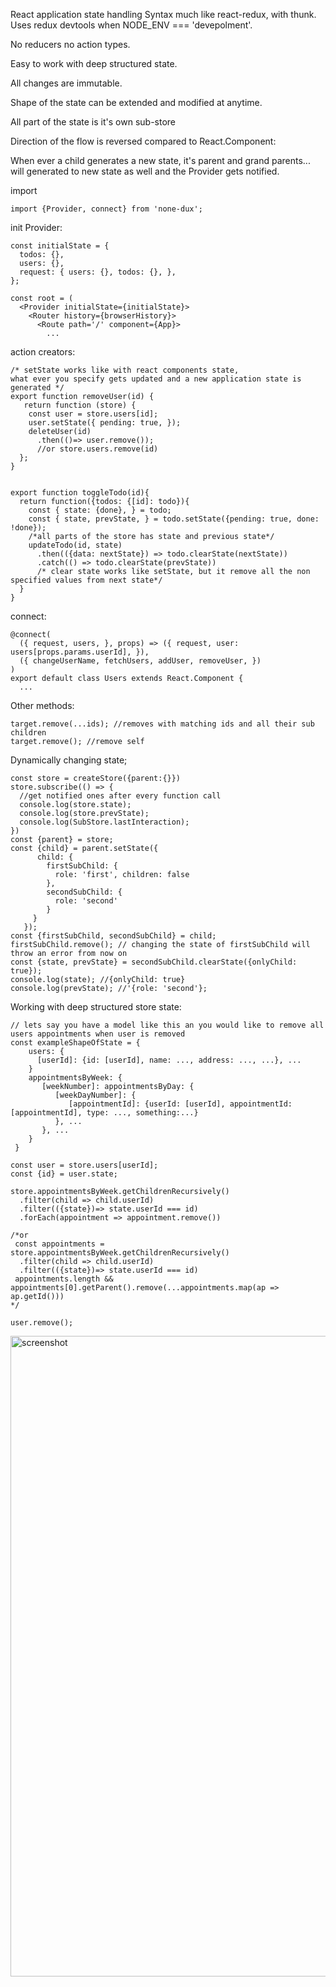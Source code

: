 React application state handling
Syntax much like react-redux, with thunk.
Uses redux devtools when NODE_ENV === 'devepolment'.

No reducers no action types.

Easy to work with deep structured state.

All changes are immutable.

Shape of the state can be extended and modified at anytime.  

All part of the state is it's own sub-store

Direction of the flow is reversed compared to React.Component: 

When ever a child generates a new state, it's parent and grand parents... will generated to new state as well and the Provider gets notified.


import
```
import {Provider, connect} from 'none-dux';
```

init Provider:
```
const initialState = {
  todos: {},
  users: {},
  request: { users: {}, todos: {}, },
};

const root = (
  <Provider initialState={initialState}>
    <Router history={browserHistory}>
      <Route path='/' component={App}>
        ...

```

action creators:
```
/* setState works like with react components state, 
what ever you specify gets updated and a new application state is generated */
export function removeUser(id) {
   return function (store) {
    const user = store.users[id];
    user.setState({ pending: true, });
    deleteUser(id)
      .then(()=> user.remove()); 
      //or store.users.remove(id)
  };
}


export function toggleTodo(id){
  return function({todos: {[id]: todo}){
    const { state: {done}, } = todo;
    const { state, prevState, } = todo.setState({pending: true, done: !done});
    /*all parts of the store has state and previous state*/
    updateTodo(id, state)
      .then(({data: nextState}) => todo.clearState(nextState))
      .catch(() => todo.clearState(prevState))
      /* clear state works like setState, but it remove all the non specified values from next state*/
  }
}
```

connect:
```
@connect(
  ({ request, users, }, props) => ({ request, user: users[props.params.userId], }),
  ({ changeUserName, fetchUsers, addUser, removeUser, })
)
export default class Users extends React.Component {
  ...
```

Other methods:
```
target.remove(...ids); //removes with matching ids and all their sub children
target.remove(); //remove self
```

Dynamically changing state;

```
const store = createStore({parent:{}})
store.subscribe(() => {
  //get notified ones after every function call
  console.log(store.state);
  console.log(store.prevState);
  console.log(SubStore.lastInteraction);
})
const {parent} = store;
const {child} = parent.setState({
      child: {
        firstSubChild: {
          role: 'first', children: false
        },
        secondSubChild: {
          role: 'second'
        }
     }
   });
const {firstSubChild, secondSubChild} = child;
firstSubChild.remove(); // changing the state of firstSubChild will throw an error from now on
const {state, prevState} = secondSubChild.clearState({onlyChild: true});
console.log(state); //{onlyChild: true}
console.log(prevState); //'{role: 'second'};
```

Working with deep structured store state:

```
// lets say you have a model like this an you would like to remove all users appointments when user is removed
const exampleShapeOfState = {
    users: {
      [userId]: {id: [userId], name: ..., address: ..., ...}, ...
    }
    appointmentsByWeek: {
       [weekNumber]: appointmentsByDay: {
          [weekDayNumber]: {
             [appointmentId]: {userId: [userId], appointmentId: [appointmentId], type: ..., something:...}
          }, ...
       }, ...
    }
 }

const user = store.users[userId];
const {id} = user.state;

store.appointmentsByWeek.getChildrenRecursively()
  .filter(child => child.userId)
  .filter(({state})=> state.userId === id)  
  .forEach(appointment => appointment.remove())

/*or
 const appointments = store.appointmentsByWeek.getChildrenRecursively()
  .filter(child => child.userId)
  .filter(({state})=> state.userId === id)
 appointments.length && appointments[0].getParent().remove(...appointments.map(ap => ap.getId()))  
*/

user.remove();
```


<img width="1025" alt="screenshot" src="https://cloud.githubusercontent.com/assets/11061511/26591980/0a8fe422-4568-11e7-93cc-1d083640a6ca.png">

